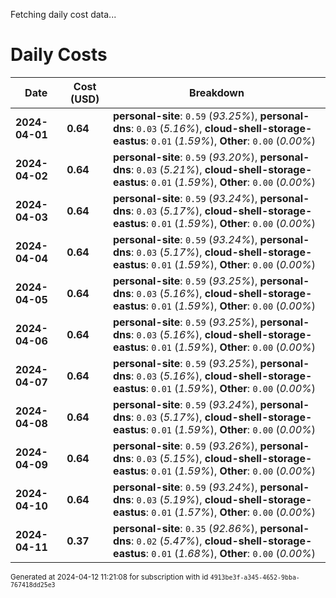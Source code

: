 Fetching daily cost data...
# Daily Costs

| Date | Cost (USD) | Breakdown |
|------|----------------|-----------|
| **2024-04-01** | **0.64** | **personal-site**: `0.59` (_93.25%_), **personal-dns**: `0.03` (_5.16%_), **cloud-shell-storage-eastus**: `0.01` (_1.59%_), **Other**: `0.00` (_0.00%_) |
| **2024-04-02** | **0.64** | **personal-site**: `0.59` (_93.20%_), **personal-dns**: `0.03` (_5.21%_), **cloud-shell-storage-eastus**: `0.01` (_1.59%_), **Other**: `0.00` (_0.00%_) |
| **2024-04-03** | **0.64** | **personal-site**: `0.59` (_93.24%_), **personal-dns**: `0.03` (_5.17%_), **cloud-shell-storage-eastus**: `0.01` (_1.59%_), **Other**: `0.00` (_0.00%_) |
| **2024-04-04** | **0.64** | **personal-site**: `0.59` (_93.24%_), **personal-dns**: `0.03` (_5.17%_), **cloud-shell-storage-eastus**: `0.01` (_1.59%_), **Other**: `0.00` (_0.00%_) |
| **2024-04-05** | **0.64** | **personal-site**: `0.59` (_93.25%_), **personal-dns**: `0.03` (_5.16%_), **cloud-shell-storage-eastus**: `0.01` (_1.59%_), **Other**: `0.00` (_0.00%_) |
| **2024-04-06** | **0.64** | **personal-site**: `0.59` (_93.25%_), **personal-dns**: `0.03` (_5.16%_), **cloud-shell-storage-eastus**: `0.01` (_1.59%_), **Other**: `0.00` (_0.00%_) |
| **2024-04-07** | **0.64** | **personal-site**: `0.59` (_93.25%_), **personal-dns**: `0.03` (_5.16%_), **cloud-shell-storage-eastus**: `0.01` (_1.59%_), **Other**: `0.00` (_0.00%_) |
| **2024-04-08** | **0.64** | **personal-site**: `0.59` (_93.24%_), **personal-dns**: `0.03` (_5.17%_), **cloud-shell-storage-eastus**: `0.01` (_1.59%_), **Other**: `0.00` (_0.00%_) |
| **2024-04-09** | **0.64** | **personal-site**: `0.59` (_93.26%_), **personal-dns**: `0.03` (_5.15%_), **cloud-shell-storage-eastus**: `0.01` (_1.59%_), **Other**: `0.00` (_0.00%_) |
| **2024-04-10** | **0.64** | **personal-site**: `0.59` (_93.24%_), **personal-dns**: `0.03` (_5.19%_), **cloud-shell-storage-eastus**: `0.01` (_1.57%_), **Other**: `0.00` (_0.00%_) |
| **2024-04-11** | **0.37** | **personal-site**: `0.35` (_92.86%_), **personal-dns**: `0.02` (_5.47%_), **cloud-shell-storage-eastus**: `0.01` (_1.68%_), **Other**: `0.00` (_0.00%_) |


<sup>Generated at 2024-04-12 11:21:08 for subscription with id `4913be3f-a345-4652-9bba-767418dd25e3`</sup>
